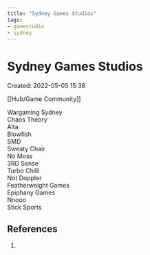 ```yaml
---
title: "Sydney Games Studios"
tags:
- gamestudio
- sydney
---
```

# Sydney Games Studios
Created: 2022-05-05 15:38  

[[Hub/Game Community]]

Wargaming Sydney  
Chaos Theory  
Alta  
Blowfish  
SMD  
Sweaty Chair  
No Moss  
3RD Sense  
Turbo Chilli  
Not Doppler  
Featherweight Games  
Epiphany Games  
Nnooo  
Stick Sports  

## References
1. 

